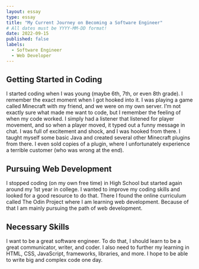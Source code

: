 ```yaml
---
layout: essay
type: essay
title: "My Current Journey on Becoming a Software Engineer"
# All dates must be YYYY-MM-DD format!
date: 2022-09-15
published: false
labels:
  - Software Engineer
  - Web Developer
---
```


## Getting Started in Coding

I started coding when I was young (maybe 6th, 7th, or even 8th grade). I remember the exact moment when I got hooked into it. I was playing a game called Minecraft with my friend, and we were on my own server. I’m not exactly sure what made me want to code, but I remember the feeling of when my code worked. I simply had a listener that listened for player movement, and so when a player moved, it typed out a funny message in chat. I was full of excitement and shock, and I was hooked from there. I taught myself some basic Java and created several other Minecraft plugins from there. I even sold copies of a plugin, where I unfortunately experience a terrible customer (who was wrong at the end).

## Pursuing Web Development

I stopped coding (on my own free time) in High School but started again around my 1st year in college. I wanted to improve my coding skills and looked for a good resource to do that. There I found the online curriculum called The Odin Project where I am learning web development. Because of that I am mainly pursuing the path of web development. 
 
## Necessary Skills

I want to be a great software engineer. To do that, I should learn to be a great communicator, writer, and coder. I also need to further my learning in HTML, CSS, JavaScript, frameworks, libraries, and more. I hope to be able to write big and complex code one day.
